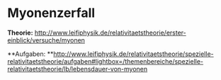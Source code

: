 # Myonenzerfall
**Theorie:**
http://www.leifiphysik.de/relativitaetstheorie/erster-einblick/versuche/myonen

**Aufgaben:
**http://www.leifiphysik.de/relativitaetstheorie/spezielle-relativitaetstheorie/aufgaben#lightbox=/themenbereiche/spezielle-relativitaetstheorie/lb/lebensdauer-von-myonen